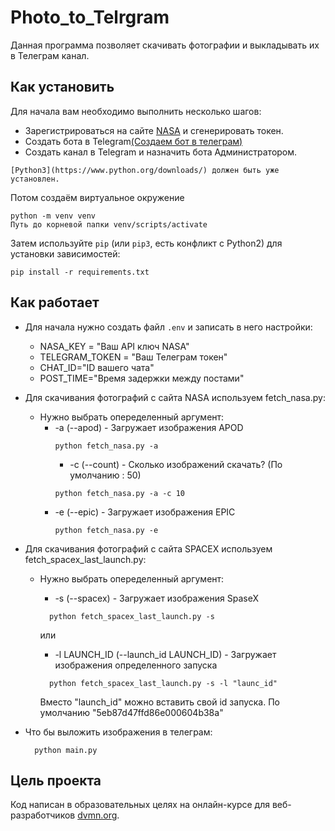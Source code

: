 # Photo_to_Telrgram

Данная программа позволяет скачивать фотографии и выкладывать их в Телеграм канал.

## Как установить 

Для начала вам необходимо выполнить несколько шагов:
- Зарегистрироваться на сайте [NASA](https://api.nasa.gov/) и сгенерировать токен.
- Cоздать бота в Telegram[(Создаем бот в телеграм)](https://smmplanner.com/blog/otlozhennyj-posting-v-telegram/)
- Создать канал в Telegram и назначить бота Администратором.
  
```
[Python3](https://www.python.org/downloads/) должен быть уже установлен.
```
Потом создаём виртуальное окружение
```
python -m venv venv
Путь до корневой папки venv/scripts/activate
```
Затем используйте `pip` (или `pip3`, есть конфликт с Python2) для установки зависимостей:
```
pip install -r requirements.txt
```

## Как работает
- Для начала нужно создать файл `.env` и записать в него настройки:
    - NASA_KEY = "Ваш API ключ NASA"
    - TELEGRAM_TOKEN = "Ваш Телеграм токен"
    - CHAT_ID="ID вашего чата"
    - POST_TIME="Время задержки между постами"
    
- Для скачивания фотографий с сайта NASA используем fetch_nasa.py:
   - Нужно выбрать опеределенный аргумент:
        - -a (--apod)  -  Загружает изображения APOD
          ```
          python fetch_nasa.py -a
          ```
          - -c (--count)  -  Сколько изображений скачать? (По умолчанию : 50)
          ```
          python fetch_nasa.py -a -c 10
          ```
        - -e (--epic)  -  Загружает изображения EPIC
          ```
          python fetch_nasa.py -e
          ```

- Для скачивания фотографий с сайта SPACEX используем fetch_spacex_last_launch.py:
  - Нужно выбрать опеределенный аргумент:
     - -s (--spacex)  -  Загружает изображения SpaseX
      ```
        python fetch_spacex_last_launch.py -s
      ```
      или
      - -l LAUNCH_ID (--launch_id LAUNCH_ID)  -  Загружает изображения определенного запуска
      ```
        python fetch_spacex_last_launch.py -s -l "launc_id"
      ```
      
      Вместо "launch_id" можно вставить свой id запуска. По умолчанию "5eb87d47ffd86e000604b38a"

  
- Что бы выложить изображения в телеграм:
  ```
    python main.py
  ```

## Цель проекта

Код написан в образовательных целях на онлайн-курсе для веб-разработчиков [dvmn.org](https://dvmn.org/).


